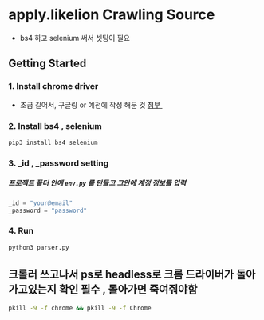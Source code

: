 # apply.likelion Crawling Source

* bs4 하고 selenium 써서 셋팅이 필요

## Getting Started

### 1. Install chrome driver

* 조금 길어서, 구글링 or 예전에 작성 해둔 것  <a href="https://github.com/Nuua-1team/TripadvisorCrawler">첨부 </a>

### 2. Install bs4 , selenium

```bash
pip3 install bs4 selenium
```

### 3. _id , _password setting

##### 프로젝트 폴더 안에 ```env.py``` 를 만들고 그안에 계정 정보를 입력

```python
_id = "your@email"
_password = "password"
```

### 4. Run

```bash
python3 parser.py
```

## 크롤러 쓰고나서 ps로 headless로 크롬 드라이버가 돌아가고있는지 확인 필수 , 돌아가면 죽여줘야함

```bash
pkill -9 -f chrome && pkill -9 -f Chrome
```
